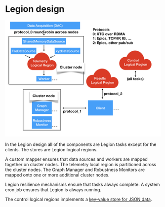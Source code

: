 # Legion design

<img src="images/AMI2_system_diagram/AMI2_system_diagram.002.jpeg" width=800>
 
In the Legion design all of the components are Legion tasks except for the clients.
The stores are Legion logical regions.

A custom mapper ensures that data sources and workers are mapped together on cluster nodes.
The telemetry local region is partitioned across the cluster nodes.
The Graph Manager and Robustness Monitors are mapped onto one or more additional cluster nodes.

Legion resilience mechanisms ensure that tasks always complete.
A system cron job ensures that Legion is always running.

The control logical regions implements a [key-value store for JSON data](key_value_lr.md).
